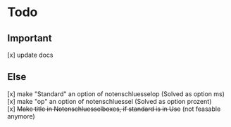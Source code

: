 # Todo
## Important
[x] update docs 

## Else
[x] make "Standard" an option of notenschluesselop (Solved as option ms)  
[x] make "op" an option of notenschluessel (Solved as option prozent)  
[x] ~~Make title in Notenschluesselboxes, if standard is in Use~~ (not feasable anymore)  

